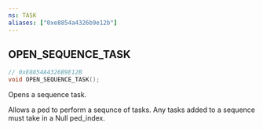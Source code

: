 ```yaml
---
ns: TASK
aliases: ["0xe8854a4326b9e12b"]
---
```

## OPEN_SEQUENCE_TASK

```c
// 0xE8854A4326B9E12B
void OPEN_SEQUENCE_TASK();
```

Opens a sequence task.

Allows a ped to perform a sequnce of tasks. Any tasks added to a sequence must take in a Null ped_index.

